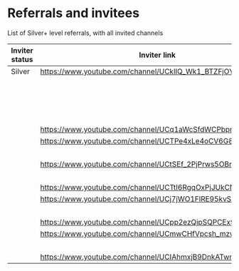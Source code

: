 # Referrals and invitees

List of Silver+ level referrals, with all invited channels

| Inviter status | Inviter link | Channel ID | Link YT | Status |
| --- | --- | --- | --- | --- |
| Silver | https://www.youtube.com/channel/UCklIQ_Wk1_BTZFjOYdcs4MQ | 30580 | https://www.youtube.com/channel/UCpDEI6iyTtyVddMpyBIqLGA | Rejected |
|  |  |  | https://www.youtube.com/channel/UCjBesxRy4O5dyGlsD4eJhqw | Rejected |
|  |  | 31499 | https://www.youtube.com/channel/UCauI2RtsdPxf3kh1xsiDndw | Bronze |
|  |  | 31000 | https://www.youtube.com/channel/UCbIRzlHGjd4PgwbgBeJk_hA | Rejected |
|  |  | 30600 | https://www.youtube.com/channel/UCT-am1YhcECiqibxIjflRJQ | Bronze |
|  | https://www.youtube.com/channel/UCq1aWcSfdWCPbprYYxC_FOA | 30596 | https://www.youtube.com/channel/UCrXQJ62MsHUUeUhQxJW3CFQ | Rejected |
|  | https://www.youtube.com/channel/UCTPe4xLe4oCV6G8BEuGCD2w | 33864 | https://www.youtube.com/channel/UCxT2QgZ7YTh9YCScu9as_IA | Bronze |
|  |  | 30995 | https://www.youtube.com/channel/UCr_LcAsueTpG_ZxC1PBqNHw | Rejected |
|  | https://www.youtube.com/channel/UCtSEf_2PjPrws5OBrPx8R_g | 30580 | https://www.youtube.com/channel/UCK-JES-f1U52CR4baNBp_lw | Bronze |
|  |  | 30925 | https://www.youtube.com/channel/UCCNBgZY4ZEMWOJUNAHxqarw | Bronze |
|  | https://www.youtube.com/channel/UCTtI6RgqOxPjJUkCN_VBvKw | 32654 | https://www.youtube.com/channel/UCCavjxonnJ15H_1H_tfFoig | Rejected |
|  | https://www.youtube.com/channel/UCj7jWO1FlRE95kvSl323e8g | 28369 | https://www.youtube.com/channel/UC26kvxfl7p3kK69McuU34Pw | Rejected |
|  |  | 28140 | https://www.youtube.com/channel/UCFpRsS1dpTMicbu2tBVGmYQ | Rejected |
|  | https://www.youtube.com/channel/UCpp2ezQjpSQPCEx9vGd8-Nw | 29772 | https://www.youtube.com/channel/UCer5W5t8_jJtP7nNj3PTUcQ | Bronze |
|  | https://www.youtube.com/channel/UCmwCHfVpcsh_mzwuwjEOWwA | 30330 | https://www.youtube.com/channel/UC4XdzNL0njbZlj4Z0aJ2LTw | Bronze |
|  |  |  | https://www.youtube.com/channel/UCap08UNDN7OYVwktSFNruOg | Rejected |
|  | https://www.youtube.com/channel/UCIAhmxjB9DnkATwm4ZcSxPQ | 31499 | https://www.youtube.com/channel/UCnP877X0-X6RFo3epUWCGwQ | Rejected |
